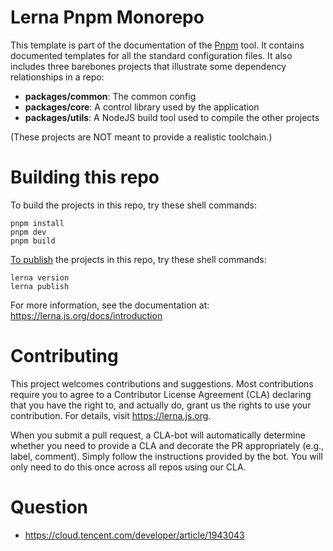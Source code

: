 # Lerna Pnpm Monorepo

This template is part of the documentation of the [Pnpm](https://www.pnpm.cn/) tool.
It contains documented templates for all the standard configuration files.
It also includes three barebones projects that illustrate some dependency
relationships in a repo:

- **packages/common**: The common config
- **packages/core**: A control library used by the application
- **packages/utils**: A NodeJS build tool used to compile the other projects

(These projects are NOT meant to provide a realistic toolchain.)


# Building this repo

To build the projects in this repo, try these shell commands:

```
pnpm install
pnpm dev
pnpm build
```

[To publish](https://lerna.js.org/docs/recipes/using-pnpm-with-lerna) the projects in this repo, try these shell commands:
```
lerna version
lerna publish
```
For more information, see the documentation at:  https://lerna.js.org/docs/introduction


# Contributing

This project welcomes contributions and suggestions.  Most contributions require you to agree to a
Contributor License Agreement (CLA) declaring that you have the right to, and actually do, grant us
the rights to use your contribution. For details, visit https://lerna.js.org.

When you submit a pull request, a CLA-bot will automatically determine whether you need to provide
a CLA and decorate the PR appropriately (e.g., label, comment). Simply follow the instructions
provided by the bot. You will only need to do this once across all repos using our CLA.

# Question
+ https://cloud.tencent.com/developer/article/1943043

